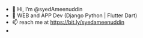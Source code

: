 - 👋 Hi, I’m @syedAmeenuddin
- 👀 WEB and APP Dev (Django Python | Flutter Dart)
- 📫 reach me at https://bit.ly/syedameenuddin
- 

<!---
syedAmeenuddin/syedAmeenuddin is a ✨ special ✨ repository because its `README.md` (this file) appears on your GitHub profile.
You can click the Preview link to take a look at your changes.
--->
